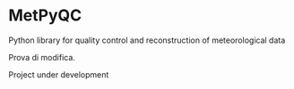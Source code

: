 # MetPyQC

Python library for quality control and reconstruction of meteorological data

Prova di modifica.

Project under development
